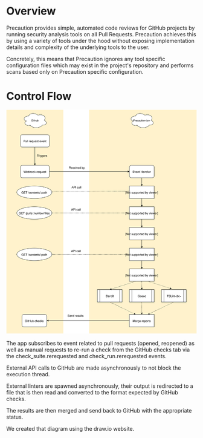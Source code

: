 <!--
    Copyright 2019 VMware, Inc.
    SPDX-License-Identifier: BSD-2-Clause
-->

# Overview

Precaution provides simple, automated code reviews for GitHub projects by
running security analysis tools on all Pull Requests. Precaution achieves this
by using a variety of tools under the hood without exposing implementation
details and complexity of the underlying tools to the user.

Concretely, this means that Precaution ignores any tool specific configuration
files which may exist in the project's repository and performs scans based only
on Precaution specific configuration.

# Control Flow

![architecture](architecture.svg)

The app subscribes to event related to pull requests (opened, reopened) as well
as manual requests to re-run a check from the GitHub checks tab via the
check_suite.rerequested and check_run.rerequested events.

External API calls to GitHub are made asynchronously to not block the execution
thread.

External linters are spawned asynchronously, their output is redirected to
a file that is then read and converted to the format expected by GitHub checks.

The results are then merged and send back to GitHub with the appropriate status.

We created that diagram using the draw.io website.